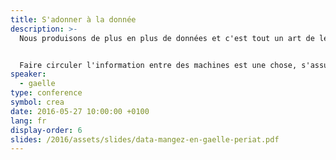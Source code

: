 ```yaml
---
title: S'adonner à la donnée
description: >-
  Nous produisons de plus en plus de données et c'est tout un art de les faire parler. Plutôt que de se réfugier derrière des termes marketing comme _big data_, Gaëlle préfère parler de _cute data_.


  Faire circuler l'information entre des machines est une chose, s'assurer de communiquer entre individus afin de construire une histoire à partir des données en est une autre.
speaker:
  - gaelle
type: conference
symbol: crea
date: 2016-05-27 10:00:00 +0100
lang: fr
display-order: 6
slides: /2016/assets/slides/data-mangez-en-gaelle-periat.pdf
---
```

